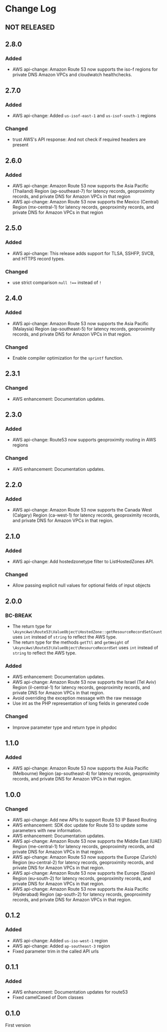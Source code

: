 # Change Log

## NOT RELEASED

## 2.8.0

### Added

- AWS api-change: Amazon Route 53 now supports the iso-f regions for private DNS Amazon VPCs and cloudwatch healthchecks.

## 2.7.0

### Added

- AWS api-change: Added `us-isof-east-1`  and `us-isof-south-1` regions

### Changed

- trust AWS's API response: And not check if required headers are present

## 2.6.0

### Added

- AWS api-change: Amazon Route 53 now supports the Asia Pacific (Thailand) Region (ap-southeast-7) for latency records, geoproximity records, and private DNS for Amazon VPCs in that region
- AWS api-change: Amazon Route 53 now supports the Mexico (Central) Region (mx-central-1) for latency records, geoproximity records, and private DNS for Amazon VPCs in that region

## 2.5.0

### Added

- AWS api-change: This release adds support for TLSA, SSHFP, SVCB, and HTTPS record types.

### Changed

- use strict comparison `null !==` instead of `!`

## 2.4.0

### Added

- AWS api-change: Amazon Route 53 now supports the Asia Pacific (Malaysia) Region (ap-southeast-5) for latency records, geoproximity records, and private DNS for Amazon VPCs in that region.

### Changed

- Enable compiler optimization for the `sprintf` function.

## 2.3.1

### Changed

- AWS enhancement: Documentation updates.

## 2.3.0

### Added

- AWS api-change: Route53 now supports geoproximity routing in AWS regions

### Changed

- AWS enhancement: Documentation updates.

## 2.2.0

### Added

- AWS api-change: Amazon Route 53 now supports the Canada West (Calgary) Region (ca-west-1) for latency records, geoproximity records, and private DNS for Amazon VPCs in that region.

## 2.1.0

### Added

- AWS api-change: Add hostedzonetype filter to ListHostedZones API.

### Changed

- Allow passing explicit null values for optional fields of input objects

## 2.0.0

### BC-BREAK

- The return type for `\AsyncAws\Route53\ValueObject\HostedZone::getResourceRecordSetCount` uses `int` instead of `string` to reflect the AWS type.
- The return type for the methods `getTtl` and `getWeight` of `\AsyncAws\Route53\ValueObject\ResourceRecordSet` uses `int` instead of `string` to reflect the AWS type.

### Added

- AWS enhancement: Documentation updates.
- AWS api-change: Amazon Route 53 now supports the Israel (Tel Aviv) Region (il-central-1) for latency records, geoproximity records, and private DNS for Amazon VPCs in that region.
- Avoid overriding the exception message with the raw message
- Use int as the PHP representation of long fields in generated code

### Changed

- Improve parameter type and return type in phpdoc

## 1.1.0

### Added

- AWS api-change: Amazon Route 53 now supports the Asia Pacific (Melbourne) Region (ap-southeast-4) for latency records, geoproximity records, and private DNS for Amazon VPCs in that region.

## 1.0.0

### Changed

- AWS api-change: Add new APIs to support Route 53 IP Based Routing
- AWS enhancement: SDK doc update for Route 53 to update some parameters with new information.
- AWS enhancement: Documentation updates.
- AWS api-change: Amazon Route 53 now supports the Middle East (UAE) Region (me-central-1) for latency records, geoproximity records, and private DNS for Amazon VPCs in that region.
- AWS api-change: Amazon Route 53 now supports the Europe (Zurich) Region (eu-central-2) for latency records, geoproximity records, and private DNS for Amazon VPCs in that region.
- AWS api-change: Amazon Route 53 now supports the Europe (Spain) Region (eu-south-2) for latency records, geoproximity records, and private DNS for Amazon VPCs in that region.
- AWS api-change: Amazon Route 53 now supports the Asia Pacific (Hyderabad) Region (ap-south-2) for latency records, geoproximity records, and private DNS for Amazon VPCs in that region.

## 0.1.2

### Added

- AWS api-change: Added `us-iso-west-1` region
- AWS api-change: Added `ap-southeast-3` region
- Fixed parameter trim in the called API urls

## 0.1.1

### Added

- AWS enhancement: Documentation updates for route53
- Fixed camelCased of Dom classes

## 0.1.0

First version
